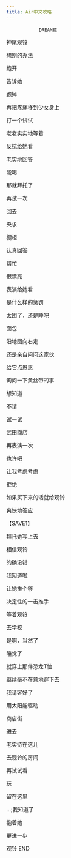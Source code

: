 ```yaml
---
title: Air中文攻略
---
```


                DREAM篇



神尾观铃



想别的办法

跑开

告诉她

跑掉

再把疼痛移到少女身上

打一个试试

老老实实地等着

反抗给她看

老实地回答

能喝

那就拜托了

再试一次

回去

央求

橱柜

认真回答

帮忙

很漂亮

表演给她看

是什么样的惩罚

太困了，还是睡吧

面包

沿地图向右走

还是亲自问问这家伙

给它点恩惠

询问一下黄丝带的事

想知道

不请

试一试

武田商店

再表演一次

也许吧

让我考虑考虑

拒绝

如果买下来的话就给观铃

爽快地答应

【SAVE1】

拜托她写上去

相信观铃

的确没错

我知道啦

让她推个够

决定性的一击推手

等着观铃

去学校

是啊，当然了

睡觉了

就穿上那件恐龙T恤

继续毫不在意地穿下去

我请客好了

用太阳能驱动

商店街

进去

老实待在这儿

去观铃的房间

再试试看

玩

留在这里

…;我知道了

抱着她

更进一步



观铃 END




              
